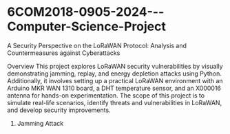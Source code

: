 # 6COM2018-0905-2024---Computer-Science-Project
 A Security Perspective on the LoRaWAN Protocol:  Analysis and Countermeasures against Cyberattacks

Overview
 This project explores LoRaWAN security vulnerabilities by visually demonstrating jamming, replay, and energy depletion attacks using Python. Additionally, it involves setting up a practical LoRaWAN environment with an Arduino MKR WAN 1310   board, a DHT temperature sensor, and an X000016 antenna for hands-on experimentation.
 The scope of this project is to simulate real-life scenarios, identify threats and vulnerabilities in LoRaWAN, and develop security improvements.


 1. Jamming Attack
